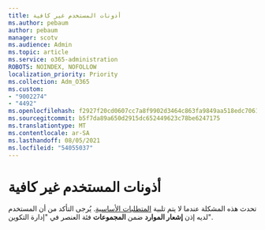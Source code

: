 ```yaml
---
title: أذونات المستخدم غير كافية
ms.author: pebaum
author: pebaum
manager: scotv
ms.audience: Admin
ms.topic: article
ms.service: o365-administration
ROBOTS: NOINDEX, NOFOLLOW
localization_priority: Priority
ms.collection: Adm_O365
ms.custom:
- "9002274"
- "4492"
ms.openlocfilehash: f2927f20cd0607cc7a8f9902d3464c863fa9849aa518edc7061bb2dcf81cc534
ms.sourcegitcommit: b5f7da89a650d2915dc652449623c78be6247175
ms.translationtype: MT
ms.contentlocale: ar-SA
ms.lasthandoff: 08/05/2021
ms.locfileid: "54055037"
---
```

# <a name="insufficient-user-permissions"></a>أذونات المستخدم غير كافية

تحدث هذه المشكلة عندما لا يتم تلبية [المتطلبات الأساسية](https://docs.microsoft.com/configmgr/tenant-attach/device-sync-actions#prerequisites). يُرجى التأكد من أن المستخدم لديه إذن **إشعار الموارد** ضمن **المجموعات** فئة العنصر في "إدارة التكوين".
